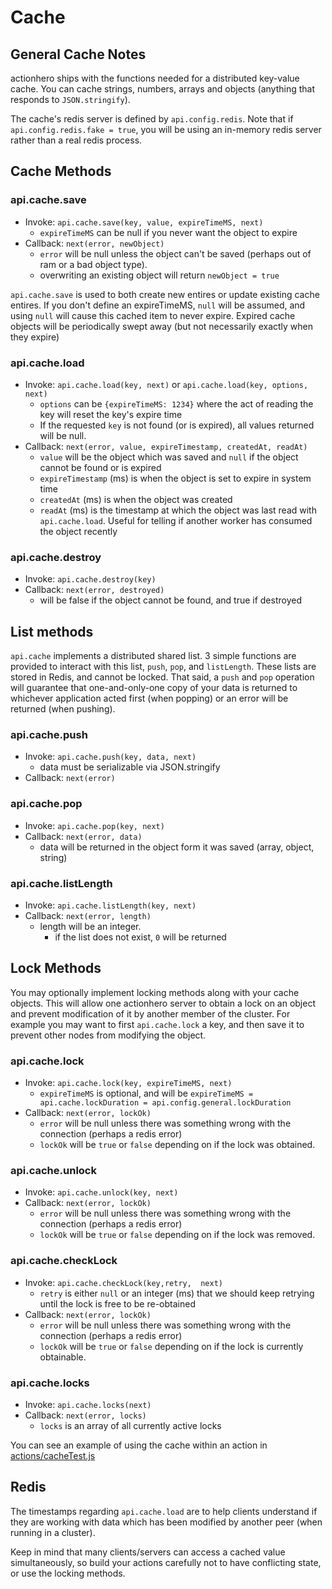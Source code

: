 # Cache

## General Cache Notes

actionhero ships with the functions needed for a distributed key-value cache.  You can cache strings, numbers, arrays and objects (anything that responds to `JSON.stringify`).  

The cache's redis server is defined by `api.config.redis`.  Note that if `api.config.redis.fake = true`, you will be using an in-memory redis server rather than a real redis process.

## Cache Methods

### api.cache.save

* Invoke: `api.cache.save(key, value, expireTimeMS, next)`
	* `expireTimeMS` can be null if you never want the object to expire
* Callback: `next(error, newObject)`
	* `error` will be null unless the object can't be saved (perhaps out of ram or a bad object type).
	* overwriting an existing object will return `newObject = true`

`api.cache.save` is used to both create new entires or update existing cache entires.  If you don't define an expireTimeMS, `null` will be assumed, and using `null` will cause this cached item to never expire.  Expired cache objects will be periodically swept away (but not necessarily exactly when they expire)

### api.cache.load

* Invoke: `api.cache.load(key, next)` or `api.cache.load(key, options, next)`
	* `options` can be `{expireTimeMS: 1234}` where the act of reading the key will reset the key's expire time
	* If the requested `key` is not found (or is expired), all values returned will be null.
* Callback: `next(error, value, expireTimestamp, createdAt, readAt)`
	* `value` will be the object which was saved and `null` if the object cannot be found or is expired
	* `expireTimestamp` (ms) is when the object is set to expire in system time
	* `createdAt` (ms) is when the object was created
	* `readAt` (ms) is the timestamp at which the object was last read with `api.cache.load`.  Useful for telling if another worker has consumed the object recently

### api.cache.destroy
* Invoke: `api.cache.destroy(key)`
* Callback: `next(error, destroyed)`
  * will be false if the object cannot be found, and true if destroyed

## List methods

`api.cache` implements a distributed shared list.  3 simple functions are provided to interact with this list, `push`, `pop`, and `listLength`.  These lists are stored in Redis, and cannot be locked.  That said, a `push` and `pop` operation will guarantee that one-and-only-one copy of your data is returned to whichever application acted first (when popping) or an error will be returned (when pushing).

### api.cache.push
* Invoke: `api.cache.push(key, data, next)`
  * data must be serializable via JSON.stringify
* Callback: `next(error)`

### api.cache.pop
* Invoke: `api.cache.pop(key, next)`
* Callback: `next(error, data)`
  * data will be returned in the object form it was saved (array, object, string)

### api.cache.listLength
* Invoke: `api.cache.listLength(key, next)`
* Callback: `next(error, length)`
  * length will be an integer.
	* if the list does not exist, `0` will be returned

## Lock Methods

You may optionally implement locking methods along with your cache objects.  This will allow one actionhero server to obtain a lock on an object and prevent modification of it by another member of the cluster.  For example you may want to first `api.cache.lock` a key, and then save it to prevent other nodes from modifying the object.

### api.cache.lock

* Invoke: `api.cache.lock(key, expireTimeMS, next)`
  * `expireTimeMS` is optional, and will be `expireTimeMS = api.cache.lockDuration = api.config.general.lockDuration`
* Callback: `next(error, lockOk)`
  * `error` will be null unless there was something wrong with the connection (perhaps a redis error)
  * `lockOk` will be `true` or `false` depending on if the lock was obtained.

### api.cache.unlock

* Invoke: `api.cache.unlock(key, next)`
* Callback: `next(error, lockOk)`
  * `error` will be null unless there was something wrong with the connection (perhaps a redis error)
  * `lockOk` will be `true` or `false` depending on if the lock was removed.

### api.cache.checkLock

* Invoke: `api.cache.checkLock(key,retry,  next)`
  * `retry` is either `null` or an integer (ms) that we should keep retrying until the lock is free to be re-obtained
* Callback: `next(error, lockOk)`
  * `error` will be null unless there was something wrong with the connection (perhaps a redis error)
  * `lockOk` will be `true` or `false` depending on if the lock is currently obtainable.

### api.cache.locks
* Invoke: `api.cache.locks(next)`
* Callback: `next(error, locks)`
	* `locks` is an array of all currently active locks


You can see an example of using the cache within an action in [actions/cacheTest.js](https://github.com/evantahler/actionhero/blob/master/actions/cacheTest.js)

## Redis

The timestamps regarding `api.cache.load` are to help clients understand if they are working with data which has been modified by another peer (when running in a cluster).

Keep in mind that many clients/servers can access a cached value simultaneously, so build your actions carefully not to have conflicting state, or use the locking methods.
